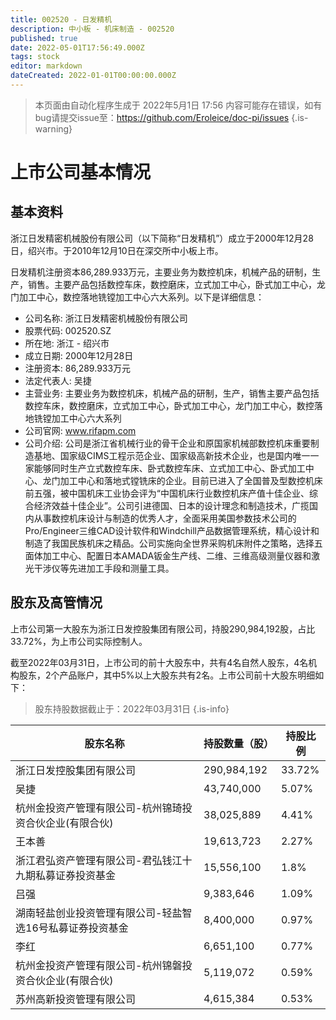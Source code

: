 ```yaml
---
title: 002520 - 日发精机
description: 中小板 - 机床制造 - 002520
published: true
date: 2022-05-01T17:56:49.000Z
tags: stock
editor: markdown
dateCreated: 2022-01-01T00:00:00.000Z
---
```


> 本页面由自动化程序生成于 2022年5月1日 17:56
> 内容可能存在错误，如有bug请提交issue至：https://github.com/Eroleice/doc-pi/issues
{.is-warning}

# 上市公司基本情况

## 基本资料

浙江日发精密机械股份有限公司（以下简称“日发精机”）成立于2000年12月28日，绍兴市。于2010年12月10日在深交所中小板上市。

日发精机注册资本86,289.933万元，主要业务为数控机床，机械产品的研制，生产，销售。主要产品包括数控车床，数控磨床，立式加工中心，卧式加工中心，龙门加工中心，数控落地铣镗加工中心六大系列。以下是详细信息：

- 公司名称: 浙江日发精密机械股份有限公司
- 股票代码: 002520.SZ
- 所在地: 浙江 - 绍兴市
- 成立日期: 2000年12月28日
- 注册资本: 86,289.933万元
- 法定代表人: 吴捷
- 主营业务: 主要业务为数控机床，机械产品的研制，生产，销售主要产品包括数控车床，数控磨床，立式加工中心，卧式加工中心，龙门加工中心，数控落地铣镗加工中心六大系列
- 公司官网: www.rifapm.com
- 公司介绍: 公司是浙江省机械行业的骨干企业和原国家机械部数控机床重要制造基地、国家级CIMS工程示范企业、国家级高新技术企业，也是国内唯一一家能够同时生产立式数控车床、卧式数控车床、立式加工中心、卧式加工中心、龙门加工中心和落地式镗铣床的企业。目前已进入了全国普及型数控机床前五强，被中国机床工业协会评为“中国机床行业数控机床产值十佳企业、综合经济效益十佳企业”。公司引进德国、日本的设计理念和制造技术，广揽国内从事数控机床设计与制造的优秀人才，全面采用美国参数技术公司的Pro/Engineer三维CAD设计软件和Windchill产品数据管理系统，精心设计和制造了我国民族机床之精品。公司实施向全世界采购机床附件之策略，选择五面体加工中心、配置日本AMADA钣金生产线、二维、三维高级测量仪器和激光干涉仪等先进加工手段和测量工具。


## 股东及高管情况

上市公司第一大股东为浙江日发控股集团有限公司，持股290,984,192股，占比33.72%，为上市公司实际控制人。

截至2022年03月31日，上市公司的前十大股东中，共有4名自然人股东，4名机构股东，2个产品账户，其中5%以上大股东共有2名。上市公司前十大股东明细如下：

> 股东持股数据截止于：2022年03月31日
{.is-info}

| 股东名称 | 持股数量（股） | 持股比例 |
| --- | --- | --- |
| 浙江日发控股集团有限公司 | 290,984,192 | 33.72% |
| 吴捷 | 43,740,000 | 5.07% |
| 杭州金投资产管理有限公司-杭州锦琦投资合伙企业(有限合伙) | 38,025,889 | 4.41% |
| 王本善 | 19,613,723 | 2.27% |
| 浙江君弘资产管理有限公司-君弘钱江十九期私募证券投资基金 | 15,556,100 | 1.8% |
| 吕强 | 9,383,646 | 1.09% |
| 湖南轻盐创业投资管理有限公司-轻盐智选16号私募证券投资基金 | 8,400,000 | 0.97% |
| 李红 | 6,651,100 | 0.77% |
| 杭州金投资产管理有限公司-杭州锦磐投资合伙企业(有限合伙) | 5,119,072 | 0.59% |
| 苏州高新投资管理有限公司 | 4,615,384 | 0.53% |




